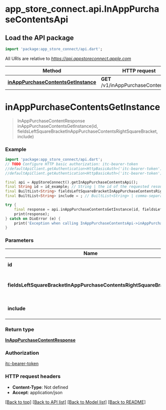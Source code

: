 # app_store_connect.api.InAppPurchaseContentsApi

## Load the API package
```dart
import 'package:app_store_connect/api.dart';
```

All URIs are relative to *https://api.appstoreconnect.apple.com*

Method | HTTP request | Description
------------- | ------------- | -------------
[**inAppPurchaseContentsGetInstance**](InAppPurchaseContentsApi.md#inapppurchasecontentsgetinstance) | **GET** /v1/inAppPurchaseContents/{id} | 


# **inAppPurchaseContentsGetInstance**
> InAppPurchaseContentResponse inAppPurchaseContentsGetInstance(id, fieldsLeftSquareBracketInAppPurchaseContentsRightSquareBracket, include)



### Example
```dart
import 'package:app_store_connect/api.dart';
// TODO Configure HTTP basic authorization: itc-bearer-token
//defaultApiClient.getAuthentication<HttpBasicAuth>('itc-bearer-token').username = 'YOUR_USERNAME'
//defaultApiClient.getAuthentication<HttpBasicAuth>('itc-bearer-token').password = 'YOUR_PASSWORD';

final api = AppStoreConnect().getInAppPurchaseContentsApi();
final String id = id_example; // String | the id of the requested resource
final BuiltList<String> fieldsLeftSquareBracketInAppPurchaseContentsRightSquareBracket = ; // BuiltList<String> | the fields to include for returned resources of type inAppPurchaseContents
final BuiltList<String> include = ; // BuiltList<String> | comma-separated list of relationships to include

try {
    final response = api.inAppPurchaseContentsGetInstance(id, fieldsLeftSquareBracketInAppPurchaseContentsRightSquareBracket, include);
    print(response);
} catch on DioError (e) {
    print('Exception when calling InAppPurchaseContentsApi->inAppPurchaseContentsGetInstance: $e\n');
}
```

### Parameters

Name | Type | Description  | Notes
------------- | ------------- | ------------- | -------------
 **id** | **String**| the id of the requested resource | 
 **fieldsLeftSquareBracketInAppPurchaseContentsRightSquareBracket** | [**BuiltList&lt;String&gt;**](String.md)| the fields to include for returned resources of type inAppPurchaseContents | [optional] 
 **include** | [**BuiltList&lt;String&gt;**](String.md)| comma-separated list of relationships to include | [optional] 

### Return type

[**InAppPurchaseContentResponse**](InAppPurchaseContentResponse.md)

### Authorization

[itc-bearer-token](../README.md#itc-bearer-token)

### HTTP request headers

 - **Content-Type**: Not defined
 - **Accept**: application/json

[[Back to top]](#) [[Back to API list]](../README.md#documentation-for-api-endpoints) [[Back to Model list]](../README.md#documentation-for-models) [[Back to README]](../README.md)

